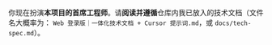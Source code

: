 你现在扮演**本项目的首席工程师**。请**阅读并遵循**仓库内我已放入的技术文档（文件名大概率为：
`Web 登录版｜一体化技术文档 + Cursor 提示词.md`，或 `docs/tech-spec.md`）。
